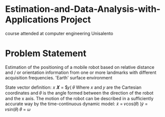 # Estimation-and-Data-Analysis-with-Applications Project
course attended at computer engineering Unisalento

<h1>Problem Statement</h1> 

Estimation of the positioning of a mobile robot based on relative distance and / or orientation information
from one or more landmarks with different acquisition frequencies. 'Earth' surface environment

State vector definition:
𝑥 𝑿 = $𝑦(
𝜃
Where 𝑥 and 𝑦 are the Cartesian coordinates and 𝜃 is the angle formed between the direction of the robot and the x axis.
The motion of the robot can be described in a sufficiently accurate way by the time-continuous dynamic model:
𝑥̇ = 𝑣cos(𝜃) )𝑦̇ = 𝑣sin(𝜃)
𝜃̇ = 𝜔
